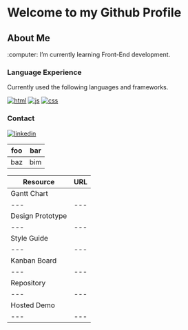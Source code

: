 
# Welcome to my Github Profile

## About Me
<p>
:computer: I’m currently learning Front-End development.
</p>

### Language Experience
<p>
Currently used the following languages and frameworks.
</p>

<p>  
  <a href="#"><img src="https://user-images.githubusercontent.com/88853764/172825242-03a2fd5a-9f90-4752-b8fa-c0b13e3b80a9.svg" alt="html" style="max-width: 100%;"></a>  
  <a href="#"><img src="https://user-images.githubusercontent.com/88853764/172825319-d39a6a06-e54f-4cfd-b8d7-e1f9aa69cf4f.svg" alt="js" style="max-width: 100%;"></a>  
  <a href="#"><img src="https://user-images.githubusercontent.com/88853764/172825371-07c5f12c-c2a8-40a6-8eb2-f9527cc57cfb.svg" alt="css" style="max-width: 100%;"></a>  
</p>

### Contact
<p>
    <a href="https://www.linkedin.com/in/andrewjameshay/"><img src="https://user-images.githubusercontent.com/88853764/172825414-37765e95-2c43-4609-823f-ba9860235905.svg" alt="linkedin" style="max-width: 100%;"></a>
</p>

| foo | bar |
| --- | --- |
| baz | bim |


| Resource |	URL |
| --- | --- |
|Gantt Chart | |
| --- | --- |
| Design Prototype | |	
| --- | --- |
| Style Guide	| |
| --- | --- |
| Kanban Board | |	
| --- | --- |
| Repository | |
| --- | --- |
| Hosted Demo	| |
| --- | --- |
